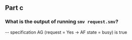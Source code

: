 ## Part c

### What is the output of running `smv request.smv`?

-- specification AG (request = Yes -> AF state = busy)  is true
